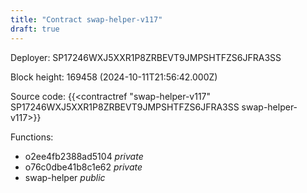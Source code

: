 ```yaml
---
title: "Contract swap-helper-v117"
draft: true
---
```

Deployer: SP17246WXJ5XXR1P8ZRBEVT9JMPSHTFZS6JFRA3SS


 



Block height: 169458 (2024-10-11T21:56:42.000Z)

Source code: {{<contractref "swap-helper-v117" SP17246WXJ5XXR1P8ZRBEVT9JMPSHTFZS6JFRA3SS swap-helper-v117>}}

Functions:

* o2ee4fb2388ad5104 _private_
* o76c0dbe41b8c1e62 _private_
* swap-helper _public_
